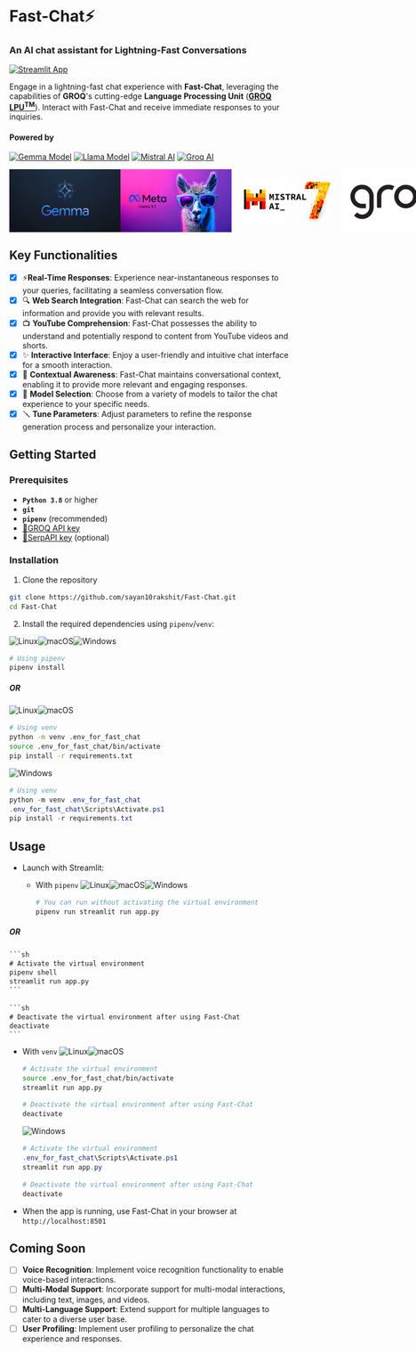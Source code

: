 # Fast-Chat⚡

### An AI chat assistant for Lightning-Fast Conversations

[![Streamlit App](https://static.streamlit.io/badges/streamlit_badge_black_white.svg)](https://fast-chat.streamlit.app/)

Engage in a lightning-fast chat experience with **Fast-Chat**, leveraging the capabilities of **GROQ**'s cutting-edge **Language Processing Unit** (**[GROQ LPU<sup>TM</sup>](https://wow.groq.com/why-groq/)**). Interact with Fast-Chat and receive immediate responses to your inquiries.

#### Powered by

[![Gemma Model](https://img.shields.io/badge/Gemma_Model-Open_Models-blue)](https://ai.google.dev/gemma) [![Llama Model](https://img.shields.io/badge/Llama_Model-Open_Models-violet)](https://llama.meta.com/) [![Mistral AI](https://img.shields.io/badge/Mistral_AI-Open_Models-orange)](https://mistral.ai/news/mixtral-of-experts/) [![Groq AI](https://img.shields.io/badge/Groq_AI-Fast_Inference_Engine-black)](https://wow.groq.com/why-groq/)

<div style="display: flex; justify-content: space-around;">
  <img src="utils/images/gemma.webp" width="200">
  <img src="utils/images/llama.webp" width="200">
  <img src="utils/images/mistral_ai_image.jpg" width="200">
  <img src="utils/images/groq.jpg" width="200">
</div>

## Key Functionalities

- [x] ⚡**Real-Time Responses**: Experience near-instantaneous responses to your queries, facilitating a seamless conversation flow.
- [x] 🔍 **Web Search Integration**: Fast-Chat can search the web for information and provide you with relevant results.
- [x] 📺 **YouTube Comprehension**: Fast-Chat possesses the ability to understand and potentially respond to content from YouTube videos and shorts.
- [x] ✨ **Interactive Interface**: Enjoy a user-friendly and intuitive chat interface for a smooth interaction.
- [x] 📝 **Contextual Awareness**: Fast-Chat maintains conversational context, enabling it to provide more relevant and engaging responses.
- [x] 🤖 **Model Selection**: Choose from a variety of models to tailor the chat experience to your specific needs.
- [x] 🪛 **Tune Parameters**: Adjust parameters to refine the response generation process and personalize your interaction.

## Getting Started

### Prerequisites

- **`Python 3.8`** or higher
- **`git`**
- **`pipenv`** (recommended)
- [🔗GROQ API key](https://console.groq.com/keys)
- [🔗SerpAPI key](https://serpapi.com/dashboard) (optional)

### Installation

1. Clone the repository

```sh
git clone https://github.com/sayan10rakshit/Fast-Chat.git
cd Fast-Chat
```

2. Install the required dependencies using `pipenv`/`venv`:

![Linux](https://img.shields.io/badge/Linux-FCC624?style=for-the-badge&logo=linux&logoColor=black)![macOS](<https://img.shields.io/badge/mac%20os-000000?style=for-the-badge&logo=macos&logoColor=F0F0F0>)![Windows](https://img.shields.io/badge/Windows-0078D6?style=for-the-badge&logo=windows&logoColor=white)

```sh
# Using pipenv
pipenv install
```

##### OR
  
![Linux](https://img.shields.io/badge/Linux-FCC624?style=for-the-badge&logo=linux&logoColor=black)![macOS](<https://img.shields.io/badge/mac%20os-000000?style=for-the-badge&logo=macos&logoColor=F0F0F0>)

```sh
# Using venv
python -m venv .env_for_fast_chat
source .env_for_fast_chat/bin/activate
pip install -r requirements.txt
```

![Windows](https://img.shields.io/badge/Windows-0078D6?style=for-the-badge&logo=windows&logoColor=white)

```powershell
# Using venv
python -m venv .env_for_fast_chat
.env_for_fast_chat\Scripts\Activate.ps1
pip install -r requirements.txt
```

## Usage

- Launch with Streamlit:
  - With `pipenv`
  ![Linux](https://img.shields.io/badge/Linux-FCC624?style=for-the-badge&logo=linux&logoColor=black)![macOS](<https://img.shields.io/badge/mac%20os-000000?style=for-the-badge&logo=macos&logoColor=F0F0F0>)![Windows](https://img.shields.io/badge/Windows-0078D6?style=for-the-badge&logo=windows&logoColor=white)

    ```sh
    # You can run without activating the virtual environment
    pipenv run streamlit run app.py
    ```

##### OR

    ```sh
    # Activate the virtual environment
    pipenv shell
    streamlit run app.py
    ```

    ```sh
    # Deactivate the virtual environment after using Fast-Chat
    deactivate
    ```

  - With `venv`
  ![Linux](https://img.shields.io/badge/Linux-FCC624?style=for-the-badge&logo=linux&logoColor=black)![macOS](<https://img.shields.io/badge/mac%20os-000000?style=for-the-badge&logo=macos&logoColor=F0F0F0>)

    ```sh
    # Activate the virtual environment
    source .env_for_fast_chat/bin/activate
    streamlit run app.py
    ```

    ```sh
    # Deactivate the virtual environment after using Fast-Chat
    deactivate
    ```

    ![Windows](https://img.shields.io/badge/Windows-0078D6?style=for-the-badge&logo=windows&logoColor=white)

    ```powershell
    # Activate the virtual environment
    .env_for_fast_chat\Scripts\Activate.ps1
    streamlit run app.py
    ```

    ```powershell
    # Deactivate the virtual environment after using Fast-Chat
    deactivate
    ```

- When the app is running, use Fast-Chat in your browser at `http://localhost:8501`

## Coming Soon

- [ ] **Voice Recognition**: Implement voice recognition functionality to enable voice-based interactions.
- [ ] **Multi-Modal Support**: Incorporate support for multi-modal interactions, including text, images, and videos.
- [ ] **Multi-Language Support**: Extend support for multiple languages to cater to a diverse user base.
- [ ] **User Profiling**: Implement user profiling to personalize the chat experience and responses.
